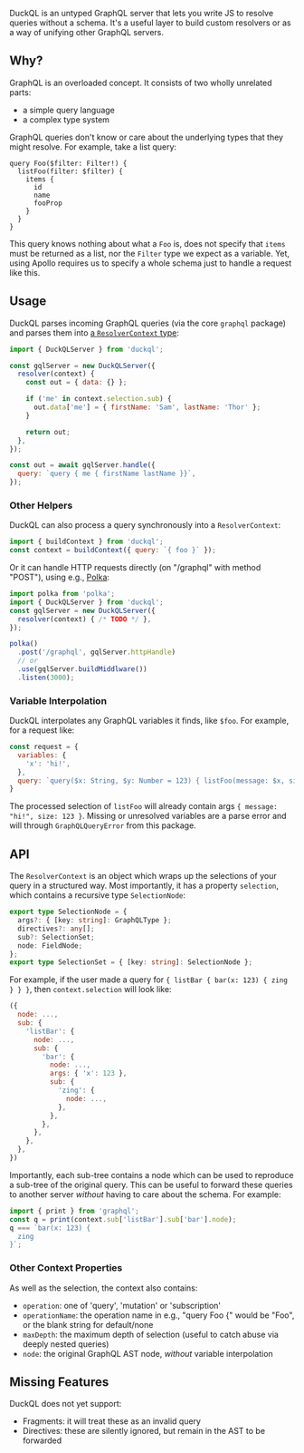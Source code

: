 DuckQL is an untyped GraphQL server that lets you write JS to resolve queries without a schema.
It's a useful layer to build custom resolvers or as a way of unifying other GraphQL servers.

## Why?

GraphQL is an overloaded concept.
It consists of two wholly unrelated parts:

* a simple query language
* a complex type system

GraphQL queries don't know or care about the underlying types that they might resolve.
For example, take a list query:

```gql
query Foo($filter: Filter!) {
  listFoo(filter: $filter) {
    items {
      id
      name
      fooProp
    }
  }
}
```

This query knows nothing about what a `Foo` is, does not specify that `items` must be returned as a list, nor the `Filter` type we expect as a variable.
Yet, using Apollo requires us to specify a whole schema just to handle a request like this.

## Usage

DuckQL parses incoming GraphQL queries (via the core `graphql` package) and parses them into [a `ResolverContext` type](src/types.d.ts):

```js
import { DuckQLServer } from 'duckql';

const gqlServer = new DuckQLServer({
  resolver(context) {
    const out = { data: {} };

    if ('me' in context.selection.sub) {
      out.data['me'] = { firstName: 'Sam', lastName: 'Thor' };
    }

    return out;
  },
});

const out = await gqlServer.handle({
  query: `query { me { firstName lastName }}`,
});
```

### Other Helpers

DuckQL can also process a query synchronously into a `ResolverContext`:

```js
import { buildContext } from 'duckql';
const context = buildContext({ query: `{ foo }` });
```

Or it can handle HTTP requests directly (on "/graphql" with method "POST"), using e.g., [Polka](https://github.com/lukeed/polka):

```js
import polka from 'polka';
import { DuckQLServer } from 'duckql';
const gqlServer = new DuckQLServer({
  resolver(context) { /* TODO */ },
});

polka()
  .post('/graphql', gqlServer.httpHandle)
  // or
  .use(gqlServer.buildMiddlware())
  .listen(3000);
```

### Variable Interpolation

DuckQL interpolates any GraphQL variables it finds, like `$foo`.
For example, for a request like:

```js
const request = {
  variables: {
    'x': 'hi!',
  },
  query: `query($x: String, $y: Number = 123) { listFoo(message: $x, size: $y) }`,
}
```

The processed selection of `listFoo` will already contain args `{ message: "hi!", size: 123 }`.
Missing or unresolved variables are a parse error and will through `GraphQLQueryError` from this package.

## API

The `ResolverContext` is an object which wraps up the selections of your query in a structured way.
Most importantly, it has a property `selection`, which contains a recursive type `SelectionNode`:

```ts
export type SelectionNode = {
  args?: { [key: string]: GraphQLType };
  directives?: any[];
  sub?: SelectionSet;
  node: FieldNode;
};
export type SelectionSet = { [key: string]: SelectionNode };
```

For example, if the user made a query for `{ listBar { bar(x: 123) { zing } } }`, then `context.selection` will look like:

```js
({
  node: ...,
  sub: {
    'listBar': {
      node: ...,
      sub: {
        'bar': {
          node: ...,
          args: { 'x': 123 },
          sub: {
            'zing': {
              node: ...,
            },
          },
        },
      },
    },
  },
})
```

Importantly, each sub-tree contains a node which can be used to reproduce a sub-tree of the original query.
This can be useful to forward these queries to another server _without_ having to care about the schema.
For example:

```js
import { print } from 'graphql';
const q = print(context.sub['listBar'].sub['bar'].node);
q === `bar(x: 123) {
  zing
}`;
```

### Other Context Properties

As well as the selection, the context also contains:

* `operation`: one of 'query', 'mutation' or 'subscription'
* `operationName`: the operation name in e.g., "query Foo {" would be "Foo", or the blank string for default/none
* `maxDepth`: the maximum depth of selection (useful to catch abuse via deeply nested queries)
* `node`: the original GraphQL AST node, _without_ variable interpolation

## Missing Features

DuckQL does not yet support:

* Fragments: it will treat these as an invalid query
* Directives: these are silently ignored, but remain in the AST to be forwarded
